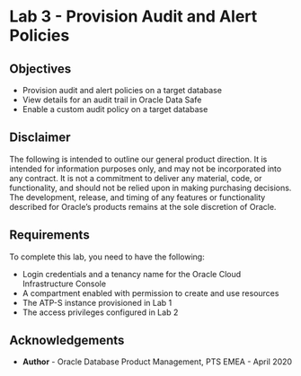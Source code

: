 # Lab 3 - Provision Audit and Alert Policies #


## Objectives

* Provision audit and alert policies on a target database
* View details for an audit trail in Oracle Data Safe
* Enable a custom audit policy on a target database


## Disclaimer ##

The following is intended to outline our general product direction. It is intended for information purposes only, and may not be incorporated into any contract. It is not a commitment to deliver any material, code, or functionality, and should not be relied upon in making purchasing decisions. The development, release, and timing of any features or functionality described for Oracle’s products remains at the sole discretion of Oracle.

## Requirements ##

To complete this lab, you need to have the following:
* Login credentials and a tenancy name for the Oracle Cloud Infrastructure Console
* A compartment enabled with permission to create and use resources
* The ATP-S instance provisioned in Lab 1
* The access privileges configured in Lab 2


## Acknowledgements ##

- **Author** - Oracle Database Product Management, PTS EMEA - April 2020
